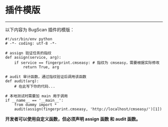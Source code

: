 # 插件模版
---

以下内容为 BugScan 插件的模版：

```
#!/usr/bin/env python
# -*- coding: utf-8 -*-

# assign 验证任务的指纹
def assign(service, arg):
    if service == fingerprint.cmseasy: # 指纹为 cmseasy，需要根据实际修改
        return True, arg

# audit 审计函数，通过指纹验证后调用该函数
def audit(arg):
    # 在此写下你的代码...

# 本地测试时需要加 main 用于调用
if __name__ == '__main__':
    from dummy import *
    audit(assign(fingerprint.cmseasy, 'http://localhost/cmseasy/')[1])

```

**开发者可以使用自定义函数，但必须声明 assign 函数 和 audit 函数。**